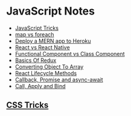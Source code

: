 # JavaScript Notes

- [JavaScript Tricks](https://github.com/shashanksmaty/js-notes/tree/master/javascript-tricks)
- [map vs foreach](https://github.com/shashanksmaty/js-notes/tree/master/map-vs-foreach)
- [Deploy a MERN app to Heroku](https://github.com/shashanksmaty/js-notes/tree/master/deploy-mern-app-to-heroku)
- [React vs React Native](https://github.com/shashanksmaty/js-notes/tree/master/react-vs-reactnative)
- [Functional Component vs Class Component](https://github.com/shashanksmaty/js-notes/tree/master/functional-vs-class-component)
- [Basics Of Redux](https://github.com/shashanksmaty/js-notes/tree/master/basics-of-redux)
- [Converting Object To Array](https://github.com/shashanksmaty/js-notes/tree/master/convert-object-to-array)
- [React Lifecycle Methods](https://github.com/shashanksmaty/js-notes/tree/master/react-lifecycle-methods)
- [Callback, Promise and async-await]()
- [Call, Apply and Bind]()


## [CSS Tricks](https://github.com/shashanksmaty/js-notes/tree/master/css-tricks)